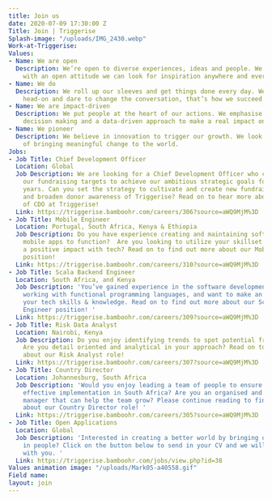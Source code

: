 ```yaml
---
title: Join us
date: 2020-07-09 17:30:00 Z
Title: Join | Triggerise
Splash-image: "/uploads/IMG_2430.webp"
Work-at-Triggerise: 
Values:
- Name: We are open
  Description: We’re open to diverse experiences, ideas and people. We believe that
    with an open attitude we can look for inspiration anywhere and everywhere.
- Name: We do
  Description: We roll up our sleeves and get things done every day. We tackle challenges
    head-on and dare to change the conversation, that’s how we succeed.
- Name: We are impact-driven
  Description: We put people at the heart of our actions. We emphasise evidence-based
    decision making and a data-driven approach to make a real impact on the ground.
- Name: We pioneer
  Description: We believe in innovation to trigger our growth. We look for new possibilities
    of bringing meaningful change to the world.
Jobs:
- Job Title: Chief Development Officer
  Location: Global
  Job Description: We are looking for a Chief Development Officer who can deliver
    our fundraising targets to achieve our ambitious strategic goals for the coming
    years. Can you set the strategy to cultivate and create new fundraising possibilities
    and broaden donor awareness of Triggerise? Read on to hear more about the role
    of CDO at Triggerise! 
  Link: https://triggerise.bamboohr.com/careers/306?source=aWQ9MjM%3D
- Job Title: Mobile Engineer
  Location: Portugal, South Africa, Kenya & Ethiopia
  Job Description: Do you have experience creating and maintaining software that enables
    mobile apps to function?  Are you looking to utilize your skillset whilst having
    a positive impact with tech? Read on to find out more about our Mobile Engineer
    position!
  Link: https://triggerise.bamboohr.com/careers/310?source=aWQ9MjM%3D
- Job Title: Scala Backend Engineer
  Location: South Africa, and Kenya
  Job Description: 'You’ve gained experience in the software development space, love
    working with functional programming languages, and want to make an impact with
    your tech skills & knowledge. Read on to find out more about our Scala Backend
    Engineer position! '
  Link: https://triggerise.bamboohr.com/careers/309?source=aWQ9MjM%3D
- Job Title: Risk Data Analyst
  Location: Nairobi, Kenya
  Job Description: Do you enjoy identifying trends to spot potential fraud risk areas?
    Are you detail oriented and analytical in your approach? Read on to hear more
    about our Risk Analyst role!
  Link: https://triggerise.bamboohr.com/careers/307?source=aWQ9MjM%3D
- Job Title: Country Director
  Location: Johannesburg, South Africa
  Job Description: 'Would you enjoy leading a team of people to ensure our programs''
    effective implementation in South Africa? Are you an organised and data-driven
    manager that can help the team grow? Please continue reading to find out more
    about our Country Director role! '
  Link: https://triggerise.bamboohr.com/careers/305?source=aWQ9MjM%3D
- Job Title: Open Applications
  Location: Global
  Job Description: 'Interested in creating a better world by bringing out the best
    in people? Click on the button below to send in your CV and we will get in touch
    with you. '
  Link: https://triggerise.bamboohr.com/jobs/view.php?id=38
Values animation image: "/uploads/Mark05-a40558.gif"
Field name: 
layout: join
---
```


